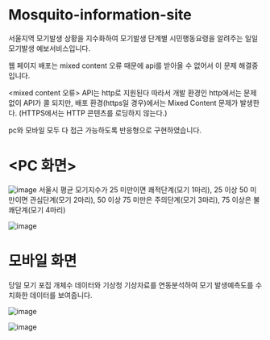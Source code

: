 # Mosquito-information-site

서울지역 모기발생 상황을 지수화하여 모기발생 단계별 시민행동요령을 알려주는 일일 모기발생 예보서비스입니다.

웹 페이지 배포는 mixed content 오류 때문에 api를 받아올 수 없어서 이 문제 해결중입니다.

<mixed content 오류>
API는 http로 지원된다
따라서 개발 환경인 http에서는 문제 없이 API가 콜 되지만, 배포 환경(https일 경우)에서는 Mixed Content 문제가 발생한다. (HTTPS에서는 HTTP 콘텐츠를 로딩하지 않는다.)


pc와 모바일 모두 다 접근 가능하도록 반응형으로 구현하였습니다.

# <PC 화면>
![image](https://github.com/99andrew99/Mosquito-information-site/assets/66951806/85286519-a712-4e28-8e22-5602399054fa)
서울시 평균 모기지수가 25 미만이면 쾌적단계(모기 1마리), 25 이상 50 미만이면 관심단계(모기 2마리), 50 이상 75 미만은 주의단계(모기 3마리), 75 이상은 불쾌단계(모기 4마리)

![image](https://github.com/99andrew99/Mosquito-information-site/assets/66951806/f9031bb9-15cd-4205-ad06-2e116ca83fb0)


# 모바일 화면

당일 모기 포집 개체수 데이터와 기상청 기상자료를 연동분석하여 모기 발생예측도를 수치화한 데이터를 보여줍니다.


![image](https://github.com/99andrew99/Mosquito-information-site/assets/66951806/24e86e15-36e1-46f9-9ad2-3d140e7151d9)


![image](https://github.com/99andrew99/Mosquito-information-site/assets/66951806/3b60a48e-b557-44c8-8625-5b56ea34c03c)

